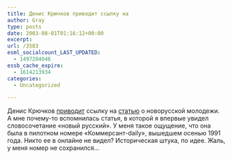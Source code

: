 ```yaml
---
title: Денис Крючков приводит ссылку на
author: Gray
type: posts
date: 2003-08-01T01:16:12+00:00
excerpt:
url: /3583
esml_socialcount_LAST_UPDATED:
  - 1497204046
essb_cache_expire:
  - 1614213934
categories:
  - Uncategorized

---
```








Денис Крючков <a href="http://deniskin.webplanet.ru/01.08.2003/1" target="_blank">приводит</a> ссылку на <a href="http://www.inosmi.ru/stories/02/07/18/3106/188936.html" target="_blank">статью</a> о новорусской молодежи.  
А мне почему-то вспомнилась статья, в которой я впервые увидел словосочетание &#171;новый русский&#187;. У меня такое ощущение, что она была в пилотном номере &#171;Коммерсант-daily&#187;, вышедшем осенью 1991 года. Никто ее в онлайне не видел? Историческая штука, по идее. Жаль, у меня номер не сохранился&#8230;